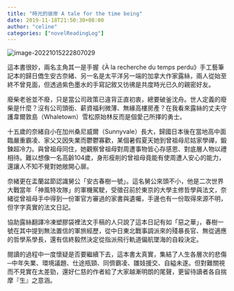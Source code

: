 ```yaml
---
title: "時光的彼岸 A tale for the time being"
date: 2019-11-18T21:50:30+08:00
author: "celine"
categories: ["novelReadingLog"]
---
```


![image-20221015222807029](https://i.imgur.com/HN7uQMN.png)

這本書很妙，兩名主角其一是手握《À la recherche du temps perdu》手工藝筆記本的歸日僑生安古奈緒、另一名是太平洋另一端的加拿大作家露絲，兩人從始至終不曾見面，但透過紫色墨水的手寫記敘又彷彿是共度時光已久的親密好友。

廢柴老爸並不廢，只是當公司政策已違背正直初衷，總要破釜沈舟。世人定義的廢柴是什麼？沒有公司頭銜、薪資福利微薄、無緣高樓房產？在我看來露絲的丈夫守護韋爾敦島（Whaletown）雪松原始林反而是個愛己所擇的勇士。

十五歲的奈緒自小在加州桑尼威爾（Sunnyvale）長大，歸國日本後在當地高中面臨嚴重霸凌、家父又因失業而鬱鬱寡歡，某個暑假夏天她到曾祖母尼姑家學禪，鍛鍊超冷力。與曾祖母同住，她觀察曾祖母對周遭事物皆心存感恩、對底層人物以禮相待。難以想像一名高齡104歲，身形瘦削的曾祖母竟能有使周遭人安心的能力，還讓人不知不覺對她敞開心扉。

奈緒更在盂蘭盆節認識舅公「安古春樹一號」。這名舅公來頭不小，他是二次世界大戰當年「神風特攻隊」的軍機駕駛，受徵召前於東京的大學主修哲學與法文，奈緒從曾祖母手中得到一份軍官方審過的家書與遺囑，手邊也有一份取得來源不明，但字字真實的法文日記。

協助露絲翻譯冷凍塑膠袋裡法文手稿的人只說了這本日記有如「惡之華」，春樹一號在其中提到無法置信的軍旅經歷，從中日東北戰事調派來的殘暴長官、無從適應的哲學系學長，還有信終毅然決定從指派飛行軌道偏航墜海的自殺決定。

閱讀的過程中一度懷疑是否要繼續下去，這本書太真實，集結了人生各層次的悲傷─中年失業、環境議題、仕途瓶頸、同儕霸凌、雛妓援交、自縊未遂。但對難關視而不見實在太差勁，還好仁慈的作者給了大家越漸明朗的尾聲，更留待讀者各自揣摩『生』之意涵。
